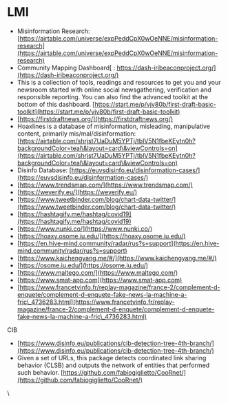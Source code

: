 # LMI

* Misinformation Research: [https://airtable.com/universe/expPeddCpX0wOeNNE/misinformation-research](https://airtable.com/universe/expPeddCpX0wOeNNE/misinformation-research)
* Community Mapping Dashboard[ : https://dash-iribeaconproject.org/](https://dash-iribeaconproject.org/)
* This is a collection of tools, readings and resources to get you and your newsroom started with online social newsgathering, verification and responsible reporting. You can also find the advanced toolkit at the bottom of this dashboard. [https://start.me/p/vjv80b/first-draft-basic-toolkit](https://start.me/p/vjv80b/first-draft-basic-toolkit)
* [https://firstdraftnews.org/](https://firstdraftnews.org/)
* Hoaxlines is a database of misinformation, misleading, manipulative content, primarily mis/mal/disinformation: [https://airtable.com/shrjst7UaDuM5YPTj/tblV5N1fbeKEytn0h?backgroundColor=teal\&layout=card\&viewControls=on](https://airtable.com/shrjst7UaDuM5YPTj/tblV5N1fbeKEytn0h?backgroundColor=teal\&layout=card\&viewControls=on)
* Disinfo Database: [https://euvsdisinfo.eu/disinformation-cases/](https://euvsdisinfo.eu/disinformation-cases/)
* [https://www.trendsmap.com/](https://www.trendsmap.com/)
* [https://weverify.eu/](https://weverify.eu/)
* [https://www.tweetbinder.com/blog/chart-data-twitter/](https://www.tweetbinder.com/blog/chart-data-twitter/)
* [https://hashtagify.me/hashtag/covid19](https://hashtagify.me/hashtag/covid19)
* [https://www.nunki.co/](https://www.nunki.co/)
* [https://hoaxy.osome.iu.edu/](https://hoaxy.osome.iu.edu/)
* [https://en.hive-mind.community/radar/rus?s=support](https://en.hive-mind.community/radar/rus?s=support)
* [https://www.kaichengyang.me/#/](https://www.kaichengyang.me/#/)
* [https://osome.iu.edu/](https://osome.iu.edu/)
* [https://www.maltego.com/](https://www.maltego.com/)
* [https://www.smat-app.com](https://www.smat-app.com)
* [https://www.francetvinfo.fr/replay-magazine/france-2/complement-d-enquete/complement-d-enquete-fake-news-la-machine-a-fric\_4736283.html](https://www.francetvinfo.fr/replay-magazine/france-2/complement-d-enquete/complement-d-enquete-fake-news-la-machine-a-fric\_4736283.html)

CIB

* [https://www.disinfo.eu/publications/cib-detection-tree-4th-branch/](https://www.disinfo.eu/publications/cib-detection-tree-4th-branch/)
* Given a set of URLs, this package detects coordinated link sharing behavior (CLSB) and outputs the network of entities that performed such behavior. [https://github.com/fabiogiglietto/CooRnet/](https://github.com/fabiogiglietto/CooRnet/)

\
